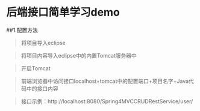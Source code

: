 # 后端接口简单学习demo

##1.配置方法
> 将项目导入eclipse

> 将项目内容导入eclipse中的内置Tomcat服务器中

> 开启Tomcat

> 前端浏览器中访问接口localhost+tomcat中的配置端口+项目名字+Java代码中的接口内容

>接口示例：http://localhost:8080/Spring4MVCCRUDRestService/user/